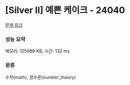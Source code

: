 # [Silver II] 예쁜 케이크 - 24040 

[문제 링크](https://www.acmicpc.net/problem/24040) 

### 성능 요약

메모리: 125988 KB, 시간: 132 ms

### 분류

수학(math), 정수론(number_theory)

